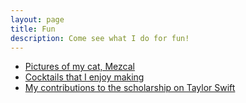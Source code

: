 ```yaml
---
layout: page
title: Fun
description: Come see what I do for fun!
---
```


- [Pictures of my cat, Mezcal](cat.html)
- [Cocktails that I enjoy making](cocktails.html)
- [My contributions to the scholarship on Taylor Swift](taylor_swift.html)
